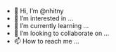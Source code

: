 - 👋 Hi, I’m @nhitny
- 👀 I’m interested in ...
- 🌱 I’m currently learning ...
- 💞️ I’m looking to collaborate on ...
- 📫 How to reach me ...

<!---
nhitny/nhitny is a ✨ special ✨ repository because its `README.md` (this file) appears on your GitHub profile.
You can click the Preview link to take a look at your changes.
--->

